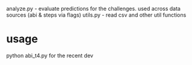 

analyze.py - evaluate predictions for the challenges. used across data sources (abi & steps via flags)
utils.py - read csv and other util functions 


# usage 
python abi_t4.py
for the recent dev




